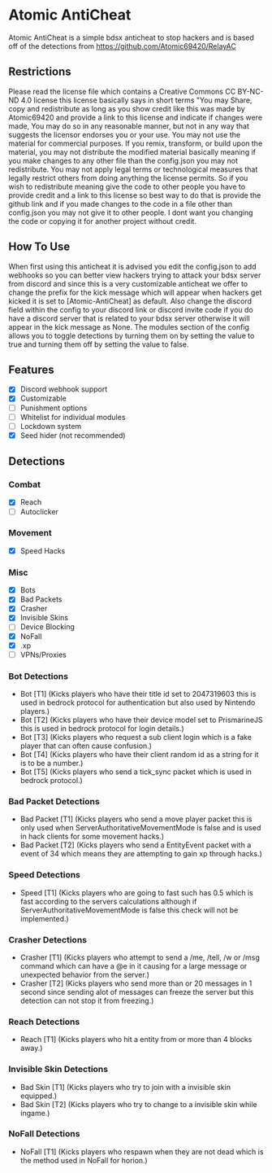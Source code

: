 # Atomic AntiCheat
Atomic AntiCheat is a simple bdsx anticheat to stop hackers and is based off of the detections from https://github.com/Atomic69420/RelayAC

## Restrictions
Please read the license file which contains a Creative Commons CC BY-NC-ND 4.0 license this license basically says in short terms "You may Share, copy and redistribute as long as you show credit like this was made by Atomic69420 and provide a link to this license and indicate if changes were made, You may do so in any reasonable manner, but not in any way that suggests the licensor endorses you or your use. You may not use the material for commercial purposes. If you remix, transform, or build upon the material, you may not distribute the modified material basically meaning if you make changes to any other file than the config.json you may not redistribute. You may not apply legal terms or technological measures that legally restrict others from doing anything the license permits. So if you wish to redistribute meaning give the code to other people you have to provide credit and a link to this license so best way to do that is provide the github link and if you made changes to the code in a file other than config.json you may not give it to other people. I dont want you changing the code or copying it for another project without credit.



## How To Use
When first using this anticheat it is advised you edit the config.json to add webhooks so you can better view hackers trying to attack your bdsx server from discord and since this is a very customizable anticheat we offer to change the prefix for the kick message which will appear when hackers get kicked it is set to [Atomic-AntiCheat] as default. Also change the discord field within the config to your discord link or discord invite code if you do have a discord server that is related to your bdsx server otherwise it will appear in the kick message as None. The modules section of the config allows you to toggle detections by turning them on by setting the value to true and turning them off by setting the value to false.

## Features
- [x] Discord webhook support
- [x] Customizable
- [ ] Punishment options
- [ ] Whitelist for individual modules
- [ ] Lockdown system
- [x] Seed hider (not recommended)
## Detections
### Combat
- [x] Reach
- [ ] Autoclicker
### Movement
- [x] Speed Hacks
### Misc
- [x] Bots
- [x] Bad Packets
- [x] Crasher
- [x] Invisible Skins
- [ ] Device Blocking
- [x] NoFall
- [x] .xp
- [ ] VPNs/Proxies
### Bot Detections
- Bot [T1] (Kicks players who have their title id set to 2047319603 this is used in bedrock protocol for authentication but also used by Nintendo players.)
- Bot [T2] (Kicks players who have their device model set to PrismarineJS this is used in bedrock protocol for login details.)
- Bot [T3] (Kicks players who request a sub client login which is a fake player that can often cause confusion.)
- Bot [T4] (Kicks players who have their client random id as a string for it is to be a number.)
- Bot [T5] (Kicks players who send a tick_sync packet which is used in bedrock protocol.)
### Bad Packet Detections
- Bad Packet [T1] (Kicks players who send a move player packet this is only used when ServerAuthoritativeMovementMode is false and is used in hack clients for some movement hacks.)
- Bad Packet [T2] (Kicks players who send a EntityEvent packet with a event of 34 which means they are attempting to gain xp through hacks.)
### Speed Detections
- Speed [T1] (Kicks players who are going to fast such has 0.5 which is fast according to the servers calculations although if ServerAuthoritativeMovementMode is false this check will not be implemented.)
### Crasher Detections
- Crasher [T1] (Kicks players who attempt to send a /me, /tell, /w or /msg command which can have a @e in it causing for a large message or unexpected behavior from the server.)
- Crasher [T2] (Kicks players who send more than or 20 messages in 1 second since sending alot of messages can freeze the server but this detection can not stop it from freezing.)
### Reach Detections
- Reach [T1] (Kicks players who hit a entity from or more than 4 blocks away.)
### Invisible Skin Detections
- Bad Skin [T1] (Kicks players who try to join with a invisible skin equipped.)
- Bad Skin [T2] (Kicks players who try to change to a invisible skin while ingame.)
### NoFall Detections
- NoFall [T1] (Kicks players who respawn when they are not dead which is the method used in NoFall for horion.)